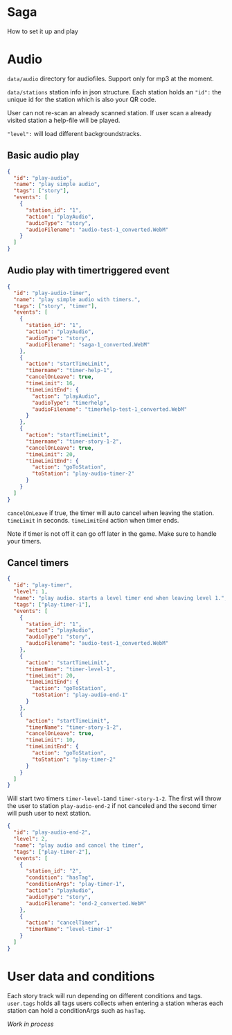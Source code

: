 # Saga

How to set it up and play

# Audio

`data/audio` directory for audiofiles. Support only for mp3 at the moment.

`data/stations` station info in json structure.
Each station holds an `"id":` the unique id for the station which is also your QR code.

User can not re-scan an already scanned station.
If user scan a already visited station a help-file will be played.

`"level":` will load different backgroundstracks.

## Basic audio play

```json
{
  "id": "play-audio",
  "name": "play simple audio",
  "tags": ["story"],
  "events": [
    {
      "station_id": "1",
      "action": "playAudio",
      "audioType": "story",
      "audioFilename": "audio-test-1_converted.WebM"
    }
  ]
}
```

## Audio play with timertriggered event

```json
{
  "id": "play-audio-timer",
  "name": "play simple audio with timers.",
  "tags": ["story", "timer"],
  "events": [
    {
      "station_id": "1",
      "action": "playAudio",
      "audioType": "story",
      "audioFilename": "saga-1_converted.WebM"
    },
    {
      "action": "startTimeLimit",
      "timername": "timer-help-1",
      "cancelOnLeave": true,
      "timeLimit": 16,
      "timeLimitEnd": {
        "action": "playAudio",
        "audioType": "timerhelp",
        "audioFilename": "timerhelp-test-1_converted.WebM"
      }
    },
    {
      "action": "startTimeLimit",
      "timername": "timer-story-1-2",
      "cancelOnLeave": true,
      "timeLimit": 20,
      "timeLimitEnd": {
        "action": "goToStation",
        "toStation": "play-audio-timer-2"
      }
    }
  ]
}
```

`cancelOnLeave` if true, the timer will auto cancel when leaving the station.
`timeLimit` in seconds.
`timeLimitEnd` action when timer ends.

Note if timer is not off it can go off later in the game. Make sure to handle your timers.

## Cancel timers

```json
{
  "id": "play-timer",
  "level": 1,
  "name": "play audio. starts a level timer end when leaving level 1.",
  "tags": ["play-timer-1"],
  "events": [
    {
      "station_id": "1",
      "action": "playAudio",
      "audioType": "story",
      "audioFilename": "audio-test-1_converted.WebM"
    },
    {
      "action": "startTimeLimit",
      "timerName": "timer-level-1",
      "timeLimit": 20,
      "timeLimitEnd": {
        "action": "goToStation",
        "toStation": "play-audio-end-1"
      }
    },
    {
      "action": "startTimeLimit",
      "timerName": "timer-story-1-2",
      "cancelOnLeave": true,
      "timeLimit": 10,
      "timeLimitEnd": {
        "action": "goToStation",
        "toStation": "play-timer-2"
      }
    }
  ]
}
```

Will start two timers `timer-level-1`and `timer-story-1-2`. The first will throw the user to station `play-audio-end-2` if not canceled and the second timer will push user to next station.

```json
{
  "id": "play-audio-end-2",
  "level": 2,
  "name": "play audio and cancel the timer",
  "tags": ["play-timer-2"],
  "events": [
    {
      "station_id": "2",
      "condition": "hasTag",
      "conditionArgs": "play-timer-1",
      "action": "playAudio",
      "audioType": "story",
      "audioFilename": "end-2_converted.WebM"
    },
    {
      "action": "cancelTimer",
      "timerName": "level-timer-1"
    }
  ]
}
```

# User data and conditions

Each story track will run depending on different conditions and tags.
`user.tags` holds all tags users collects when entering a station wheras each station can hold a conditionArgs such as `hasTag`.

_Work in process_
